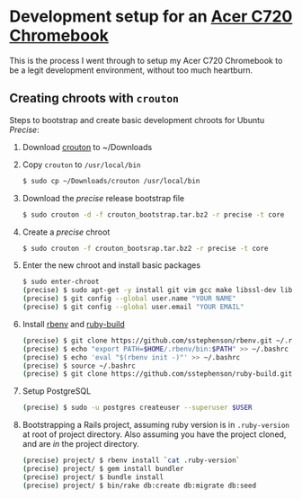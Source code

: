 # Development setup for an [Acer C720 Chromebook](https://github.com/leightonshank/leightonshank.github.io/blob/master/chromebook_setup_notes.md)

This is the process I went through to setup my Acer C720 Chromebook to be a legit development environment, without too much heartburn.  

## Creating chroots with `crouton`

Steps to bootstrap and create basic development chroots for Ubuntu *Precise*:

1. Download [crouton](https://goo.gl/fd3zc) to ~/Downloads
2. Copy `crouton` to `/usr/local/bin`

   ~~~ sh
   $ sudo cp ~/Downloads/crouton /usr/local/bin
   ~~~

3. Download the *precise* release bootstrap file

   ~~~ sh
   $ sudo crouton -d -f crouton_bootstrap.tar.bz2 -r precise -t core
   ~~~

4. Create a *precise* chroot

   ~~~ sh
   $ sudo crouton -f crouton_bootsrap.tar.bz2 -r precise -t core
   ~~~

5. Enter the new chroot and install basic packages

   ~~~ sh
   $ sudo enter-chroot
   (precise) $ sudo apt-get -y install git vim gcc make libssl-dev libsqlite3-dev libv8-dev build-essential curl uuid-runtime postgresql libpq-dev tmux libreadline-dev
   (precise) $ git config --global user.name "YOUR NAME"
   (precise) $ git config --global user.email "YOUR EMAIL"
   ~~~
   
6. Install [rbenv](https://github.com/sstephenson/ruby-build.git) and [ruby-build](https://github.com/sstephenson/ruby-build)

   ~~~ sh
   (precise) $ git clone https://github.com/sstephenson/rbenv.git ~/.rbenv
   (precise) $ echo "export PATH=$HOME/.rbenv/bin:$PATH" >> ~/.bashrc
   (precise) $ echo 'eval "$(rbenv init -)"' >> ~/.bashrc
   (precise) $ source ~/.bashrc
   (precise) $ git clone https://github.com/sstephenson/ruby-build.git ~/.rbenv/plugins/ruby-build
   ~~~
   
7. Setup PostgreSQL
   
   ~~~ sh
   (precise) $ sudo -u postgres createuser --superuser $USER
   ~~~

8. Bootstrapping a Rails project, assuming ruby version is in `.ruby-version` at root of project directory.  Also assuming you have the project cloned, and are *in* the project directory.

   ~~~ sh
   (precise) project/ $ rbenv install `cat .ruby-version`
   (precise) project/ $ gem install bundler
   (precise) project/ $ bundle install
   (precise) project/ $ bin/rake db:create db:migrate db:seed
   ~~~
